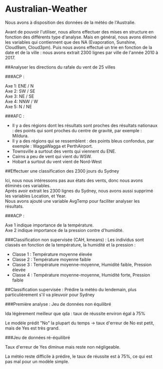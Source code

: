 # Australian-Weather

Nous avons à disposition des données de la météo de l'Australie.   

Avant de pouvoir l'utiliser, nous allons effectuer des mises en structure en fonction des différents type d'analyse. Mais en général, nous avons éliminé les variables qui contiennent que des NA (Evaporation, Sunshine, Cloud9am, Cloud3pm). Puis nous avons effectué un trie en fonction de la date et de la ville : nous avons extrait 2300 lignes par ville de l'année 2010 à 2017.  


##Analyser les directions du rafale du vent de 25 villes

###ACP : 

Axe 1: ENE / N  
Axe 2: SW / SE  
Axe 3: NE / SE  
Axe 4: NNW / W  
Axe 5: N / NE  

###AFC : 

- Il y a des régions dont les résultats sont proches des résultats nationaux : des points qui sont proches du centre de gravité, par exemple : Mildura.  
- Il y a des régions qui se ressemblent : des points bleus confondus, par exemple : WaggaWagga et PerthAirport.  
- Townsville a surtout des vents qui viennent du ENE.  
- Cairns a peu de vent qui vient du WSW.  
- Hobart a surtout du vent vient de Nord-West

##Effectuer une classification des 2300 jours du Sydney

Ici, nous nous intéressons pas aux états des vents, donc nous avons éliminés ces variables.  
Après avoir extrait les 2300 lignes du Sydney, nous avons aussi supprimé les variables Location, et Year.  
Nous avons ajouté une variable AvgTemp pour faciliter analyser les résultats.  

###ACP : 

Axe 1 indique importance de la température.  
Axe 2 indique importance de la pression contre d'humidité.  

###Classification non supervisée (CAH, kmeans) : 
Les individus sont classés en fonction de la température, la humidité et la pression : 

- Classe 1 : Température moyenne élevée
- Classe 2 : Température moyenne faible
- Classe 3 : Température moyenne-moyenne, Humidité faible, Pression élevée
- Classe 4 : Température moyenne-moyenne, Humidité forte, Pression faible


##Classification supervisée : Prédire la météo du lendemain, plus particulièrement s'il va pleuvoir pour Sydney

###Première analyse : Jeu de données non équilibré

lda légèrement meilleur que qda : taux de réussite environ égal à 75%

Le modèle prédit "No" la plupart du temps -> taux d'erreur de No est petit, mais de Yes est très grand.  

###Jeu de données ré-équilibré

Taux d'erreur de Yes diminue mais reste non négligeable.  


La météo reste difficile à prédire, le taux de réussite est à 75%, ce qui est pas mal pour un modèle simple.
